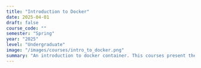 ```yaml
---
title: "Introduction to Docker"
date: 2025-04-01
draft: false
course_code: ""
semester: "Spring"
year: "2025"
level: "Undergraduate"
image: "/images/courses/intro_to_docker.png"
summary: "An introduction to docker container. This courses present the what is docker and how to use it."
---
```


<!-- ## Course Description

This course introduces students to computational methods and tools used in modern biological research. Topics include sequence analysis, genome assembly, phylogenetics, and molecular modeling.

## Learning Objectives

- Understand the basic principles of computational biology
- Develop programming skills for biological data analysis
- Apply machine learning techniques to biological problems
- Design and implement algorithms for sequence analysis

## Prerequisites

- CS 2100 (Data Structures)
- BIO 2010 (Introduction to Molecular Biology)

## Textbooks

- Durbin, R., Eddy, S., Krogh, A., & Mitchison, G. (1998). Biological sequence analysis: probabilistic models of proteins and nucleic acids. Cambridge University Press.
- Pevsner, J. (2015). Bioinformatics and functional genomics (3rd ed.). Wiley-Blackwell.

## Grading

- Assignments: 40%
- Midterm Exam: 20%
- Final Project: 30%
- Participation: 10%

## Weekly Schedule

### Week 1: Introduction to Computational Biology
- History and development of computational biology
- Biological data types and databases

### Week 2: Sequence Alignment
- Pairwise sequence alignment
- BLAST and its applications

### Week 3: Multiple Sequence Alignment
- Progressive alignment methods
- Profile hidden Markov models

[...continues for 15 weeks...] -->